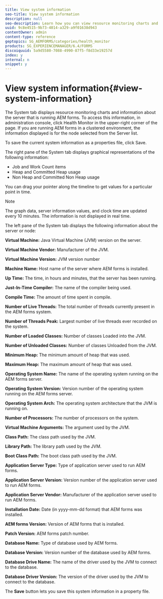```yaml
---
title: View system information
seo-title: View system information
description: null
seo-description: Learn how you can view resource monitoring charts and information about the server that is running AEM forms.
uuid: 9c8e4515-9b73-4014-a329-a9f01638d943
contentOwner: admin
content-type: reference
geptopics: SG_AEMFORMS/categories/health_monitor
products: SG_EXPERIENCEMANAGER/6.4/FORMS
discoiquuid: 5a9d5580-7088-4990-87f5-f8d33e19257d
index: y
internal: n
snippet: y
---
```


# View system information{#view-system-information}

The System tab displays resource monitoring charts and information about the server that is running AEM forms. To access this information, in administration console, click Health Monitor in the upper-right corner of the page. If you are running AEM forms in a clustered environment, the information displayed is for the node selected from the Server list.

To save the current system information as a properties file, click Save.

The right pane of the System tab displays graphical representations of the following information:

* Job and Work Count items
* Heap and Committed Heap usage
* Non Heap and Committed Non Heap usage

You can drag your pointer along the timeline to get values for a particular point in time.

>[!NOTE]
>
>The graph data, server information values, and clock time are updated every 10 minutes. The information is not displayed in real time.

The left pane of the System tab displays the following information about the server or node:

**Virtual Machine:** Java Virtual Machine (JVM) version on the server.

**Virtual Machine Vendor:** Manufacturer of the JVM.

**Virtual Machine Version:** JVM version number

**Machine Name:** Host name of the server where AEM forms is installed.

**Up Time:** The time, in hours and minutes, that the server has been running.

**Just-In-Time Compiler:** The name of the compiler being used.

**Compile Time:** The amount of time spent in compile.

**Number of Live Threads:** The total number of threads currently present in the AEM forms system.

**Number of Threads Peak:** Largest number of live threads ever recorded on the system.

**Number of Loaded Classes:** Number of classes Loaded into the JVM.

**Number of Unloaded Classes:** Number of classes Unloaded from the JVM.

**Minimum Heap:** The minimum amount of heap that was used.

**Maximum Heap:** The maximum amount of heap that was used.

**Operating System Name:** The name of the operating system running on the AEM forms server.

**Operating System Version:** Version number of the operating system running on the AEM forms server.

**Operating System Arch:** The operating system architecture that the JVM is running on.

**Number of Processors:** The number of processors on the system.

**Virtual Machine Arguments:** The argument used by the JVM.

**Class Path:** The class path used by the JVM.

**Library Path:** The library path used by the JVM.

**Boot Class Path:** The boot class path used by the JVM.

**Application Server Type:** Type of application server used to run AEM forms.

**Application Server Version:** Version number of the application server used to run AEM forms.

**Application Server Vendor:** Manufacturer of the application server used to run AEM forms.

**Installation Date:** Date (in yyyy-mm-dd format) that AEM forms was installed.

**AEM forms Version:** Version of AEM forms that is installed.

**Patch Version:** AEM forms patch number.

**Database Name:** Type of database used by AEM forms.

**Database Version:** Version number of the database used by AEM forms.

**Database Drive Name:** The name of the driver used by the JVM to connect to the database.

**Database Driver Version:** The version of the driver used by the JVM to connect to the database.

The **Save** button lets you save this system information in a property file.
